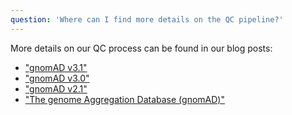 ```yaml
---
question: 'Where can I find more details on the QC pipeline?'
---
```


More details on our QC process can be found in our blog posts:

- ["gnomAD v3.1"](https://gnomad.broadinstitute.org/news/2020-10-gnomad-v3-1-new-content-methods-annotations-and-data-availability/)
- ["gnomAD v3.0"](https://gnomad.broadinstitute.org/news/2019-10-gnomad-v3-0/)
- ["gnomAD v2.1"](https://gnomad.broadinstitute.org/news/2018-10-gnomad-v2-1/)
- ["The genome Aggregation Database (gnomAD)"](https://gnomad.broadinstitute.org/news/2017-02-the-genome-aggregation-database/)
